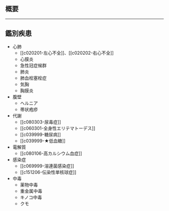 ## 概要
----
## 鑑別疾患
- 心肺
	- [[c020201-左心不全]]、[[c020202-右心不全]]
	- 心膜炎
	- 急性冠症候群
	- 肺炎
	- 肺血栓塞栓症
	- 気胸
	- 胸膜炎
- 腹壁
	- ヘルニア
	- 帯状疱疹
- 代謝
	- [[c080303-尿毒症]]
	- [[c060301-全身性エリテマトーデス]]
	- [[c039999-糖尿病]]
	- [[c039999-★低血糖]]
- 電解質
	- [[c080106-高カルシウム血症]]
- 感染症
	- [[c069999-溶連菌感染症]]
	- [[c151206-伝染性単核球症]]
- 中毒
	- 薬物中毒
	- 重金属中毒
	- キノコ中毒
	- クモ